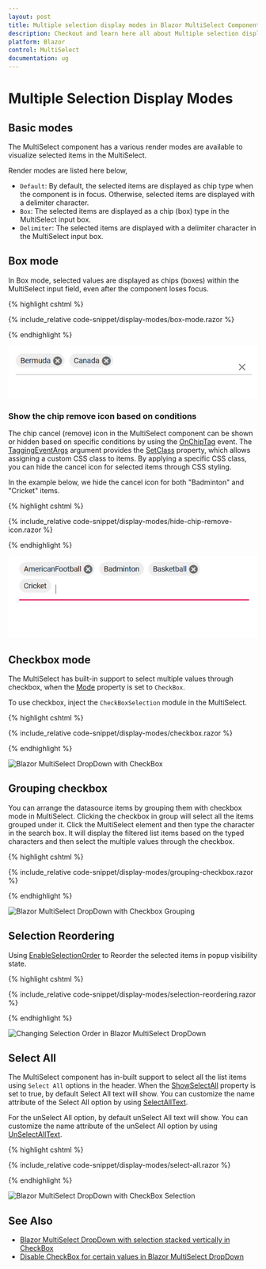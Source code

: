 ```yaml
---
layout: post
title: Multiple selection display modes in Blazor MultiSelect Component | Syncfusion
description: Checkout and learn here all about Multiple selection display modes in Syncfusion Blazor MultiSelect component and more.
platform: Blazor
control: MultiSelect
documentation: ug
---
```


# Multiple Selection Display Modes

## Basic modes

The MultiSelect component has a various render modes are available to visualize selected items in the MultiSelect.

Render modes are listed here below,

* `Default`: By default, the selected items are displayed as chip type when the component is in focus. Otherwise, selected items are displayed with a delimiter character.
* `Box`: The selected items are displayed as a chip (box) type in the MultiSelect input box.
* `Delimiter`: The selected items are displayed with a delimiter character in the MultiSelect input box.

## Box mode

In Box mode, selected values are displayed as chips (boxes) within the MultiSelect input field, even after the component loses focus.

{% highlight cshtml %}

{% include_relative code-snippet/display-modes/box-mode.razor %}

{% endhighlight %}

![Blazor MultiSelect with box mode](./images/blazor-multiselect-dropdown-with-box.png)

### Show the chip remove icon based on conditions

The chip cancel (remove) icon in the MultiSelect component can be shown or hidden based on specific conditions by using the [OnChipTag](https://help.syncfusion.com/cr/blazor/Syncfusion.Blazor.DropDowns.MultiSelectEvents-2.html#Syncfusion_Blazor_DropDowns_MultiSelectEvents_2_OnChipTag) event. The [TaggingEventArgs](https://help.syncfusion.com/cr/blazor/Syncfusion.Blazor.DropDowns.TaggingEventArgs-1.html) argument provides the [SetClass](https://help.syncfusion.com/cr/blazor/Syncfusion.Blazor.DropDowns.TaggingEventArgs-1.html#Syncfusion_Blazor_DropDowns_TaggingEventArgs_1_SetClass) property, which allows assigning a custom CSS class to items.  By applying a specific CSS class, you can hide the cancel icon for selected items through CSS styling.

In the example below, we hide the cancel icon for both "Badminton" and "Cricket" items.

{% highlight cshtml %}

{% include_relative code-snippet/display-modes/hide-chip-remove-icon.razor %}

{% endhighlight %}

![Blazor MultiSelect DropDown with remove icon based on condition](./images/blazor-multiselect-dropdown-chip-remove-icon.png)

## Checkbox mode

The MultiSelect has built-in support to select multiple values through checkbox, when the [Mode](https://help.syncfusion.com/cr/blazor/Syncfusion.Blazor.DropDowns.MultiSelectModel-1.html#Syncfusion_Blazor_DropDowns_MultiSelectModel_1_Mode) property is set to `CheckBox`.

To use checkbox, inject the `CheckBoxSelection` module in the MultiSelect.

{% highlight cshtml %}

{% include_relative code-snippet/display-modes/checkbox.razor %}

{% endhighlight %}

![Blazor MultiSelect DropDown with CheckBox](./images/blazor-multiselect-dropdown-with-checkbox.png)

## Grouping checkbox

You can arrange the datasource items by grouping them with checkbox mode in MultiSelect. Clicking the checkbox in group will select all the items grouped under it. Click the MultiSelect element and then type the character in the search box. It will display the filtered list items based on the typed characters and then select the multiple values through the checkbox.

{% highlight cshtml %}

{% include_relative code-snippet/display-modes/grouping-checkbox.razor %}

{% endhighlight %}

![Blazor MultiSelect DropDown with Checkbox Grouping](./images/blazor-multiselect-dropdown-checkbox-grouping.png)

## Selection Reordering

Using [EnableSelectionOrder](https://help.syncfusion.com/cr/blazor/Syncfusion.Blazor.DropDowns.MultiSelectModel-1.html#Syncfusion_Blazor_DropDowns_MultiSelectModel_1_EnableSelectionOrder) to Reorder the selected items in popup visibility state.

{% highlight cshtml %}

{% include_relative code-snippet/display-modes/selection-reordering.razor %}

{% endhighlight %}

![Changing Selection Order in Blazor MultiSelect DropDown](./images/blazor-multiselect-dropdown-change-selection-order.png)

## Select All

The MultiSelect component has in-built support to select all the list items using `Select All` options in the header. When the [ShowSelectAll](https://help.syncfusion.com/cr/blazor/Syncfusion.Blazor.DropDowns.MultiSelectModel-1.html#Syncfusion_Blazor_DropDowns_MultiSelectModel_1_ShowSelectAll) property is set to true, by default Select All text will show. You can customize the name attribute of the Select All option by using [SelectAllText](https://help.syncfusion.com/cr/blazor/Syncfusion.Blazor.DropDowns.MultiSelectModel-1.html#Syncfusion_Blazor_DropDowns_MultiSelectModel_1_SelectAllText).

For the unSelect All option, by default unSelect All text will show. You can customize the name attribute of the unSelect All option by using [UnSelectAllText](https://help.syncfusion.com/cr/blazor/Syncfusion.Blazor.DropDowns.MultiSelectModel-1.html#Syncfusion_Blazor_DropDowns_MultiSelectModel_1_UnSelectAllText).

{% highlight cshtml %}

{% include_relative code-snippet/display-modes/select-all.razor %}

{% endhighlight %}

![Blazor MultiSelect DropDown with CheckBox Selection](./images/blazor-multiselect-dropdown-checkbox-selection.png)

## See Also

* [Blazor MultiSelect DropDown with selection stacked vertically in CheckBox](https://www.syncfusion.com/forums/172062/how-to-stack-selected-items-vertically-in-a-multiselct-dropdown)
* [Disable CheckBox for certain values in Blazor MultiSelect DropDown](https://www.syncfusion.com/forums/157795/is-it-possible-to-disable-checkbox-for-certain-values-in-multiselect-dropdown)